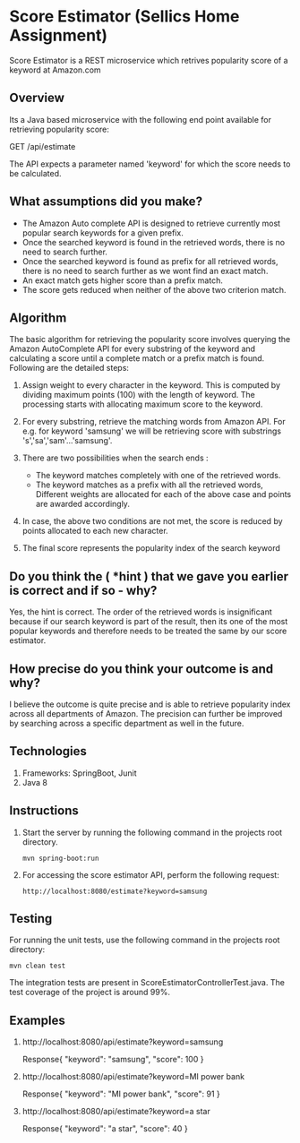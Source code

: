 # Score Estimator (Sellics Home Assignment)
Score Estimator is a REST microservice which retrives popularity score of a keyword at Amazon.com 

## Overview
Its a Java based microservice with the following end point available for retrieving popularity score:

GET /api/estimate

The API expects a parameter named 'keyword' for which the score needs to be calculated.
## What assumptions did you make?
* The Amazon Auto complete API is designed to retrieve currently most popular search keywords for a given prefix.
* Once the searched keyword is found in the retrieved words, there is no need to search further.
* Once the searched keyword is found as prefix for all retrieved words, there is no need to search further as we wont find an exact match.
* An exact match gets higher score than a prefix match.
* The score gets reduced when neither of the above two criterion match.

## Algorithm
The basic algorithm for retrieving the popularity score involves querying the Amazon AutoComplete API for every substring of the keyword and calculating a score until a complete match or a prefix match is found. Following are the detailed steps:
1. Assign weight to every character in the keyword. This is computed by dividing maximum points (100) with the length of keyword. The processing starts with allocating maximum score to the keyword.
2. For every substring, retrieve the matching words from Amazon API. For e.g. for keyword 'samsung' we will be retrieving score with substrings 's','sa','sam'...'samsung'.
3. There are two possibilities when the search ends : 
     * The keyword matches completely with one of the retrieved words.
     * The keyword matches as a prefix with all the retrieved words,
Different weights are allocated for each of the above case and points are awarded accordingly.

4. In case, the above two conditions are not met, the score is reduced by points allocated to each new character.
5. The final score represents the popularity index of the search keyword

## Do you think the ( *hint ) that we gave you earlier is correct and if so - why?
Yes, the hint is correct. The order of the retrieved words is insignificant because if our search keyword is part of the result, then its one of the most popular keywords and therefore needs to be treated the same by our score estimator.

## How precise do you think your outcome is and why?
I believe the outcome is quite precise and is able to retrieve popularity index across all departments of Amazon. The precision can further be improved by searching across a specific department as well in the future.

## Technologies
1. Frameworks: SpringBoot, Junit
2. Java 8

## Instructions
1. Start the server by running the following command in the projects root directory.
   ```
   mvn spring-boot:run
   ``` 
2. For accessing the score estimator API, perform the following request: 
   ```
   http://localhost:8080/estimate?keyword=samsung
   ```

## Testing
For running the unit tests, use the following command in the projects root directory:
```
mvn clean test
```
The integration tests are present in ScoreEstimatorControllerTest.java.
The test coverage of the project is around 99%.

## Examples
1. http://localhost:8080/api/estimate?keyword=samsung
    
    Response{
         "keyword": "samsung",
         "score": 100
    }
2. http://localhost:8080/api/estimate?keyword=MI power bank
    
    Response{
        "keyword": "MI power bank",
        "score": 91
    }
3. http://localhost:8080/api/estimate?keyword=a star
    
    Response{
        "keyword": "a star",
        "score": 40
    }
